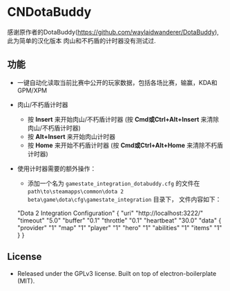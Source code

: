 CNDotaBuddy
===========

感谢原作者的DotaBuddy(https://github.com/waylaidwanderer/DotaBuddy), 此为简单的汉化版本 
肉山和不朽盾的计时器没有测试过.

## 功能
* 一键自动化读取当前比赛中公开的玩家数据，包括各场比赛，输赢，KDA和GPM/XPM
* 肉山/不朽盾计时器
    * 按 **Insert** 来开始肉山/不朽盾计时器 (按 **Cmd或Ctrl+Alt+Insert** 来清除肉山/不朽盾计时器)
    * 按 **Alt+Insert** 来开始肉山计时器
    * 按 **Home** 来开始不朽盾计时器 (按 **Cmd或Ctrl+Alt+Home** 来清除不朽盾计时器)

* 使用计时器需要的额外操作：
	* 添加一个名为 `gamestate_integration_dotabuddy.cfg` 的文件在 `path\to\steamapps\common\dota 2 beta\game\dota\cfg\gamestate_integration` 目录下， 文件内容如下：

    "Dota 2 Integration Configuration"
	{
	    "uri"           "http://localhost:3222/"
	    "timeout"       "5.0"
	    "buffer"        "0.1"
	    "throttle"      "0.1"
	    "heartbeat"     "30.0"
	    "data"
	    {
	        "provider"      "1"
	        "map"           "1"
	        "player"        "1"
	        "hero"          "1"
	        "abilities"     "1"
	        "items"         "1"
	    }
	}

## License
* Released under the GPLv3 license. Built on top of electron-boilerplate (MIT).
